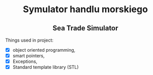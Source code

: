 <h1  align="center"> Symulator handlu morskiego </h1>

<h2  align="center"> Sea Trade Simulator </h2>

  
Things used in project:

 - [x] object oriented programming, 
 - [x] smart pointers,
 - [x]  Exceptions,
 - [x]  Standard template library (STL)